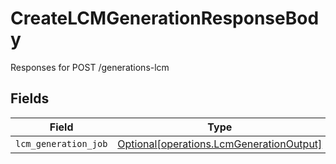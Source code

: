 # CreateLCMGenerationResponseBody

Responses for POST /generations-lcm


## Fields

| Field                                                                                      | Type                                                                                       | Required                                                                                   | Description                                                                                |
| ------------------------------------------------------------------------------------------ | ------------------------------------------------------------------------------------------ | ------------------------------------------------------------------------------------------ | ------------------------------------------------------------------------------------------ |
| `lcm_generation_job`                                                                       | [Optional[operations.LcmGenerationOutput]](../../models/operations/lcmgenerationoutput.md) | :heavy_minus_sign:                                                                         | N/A                                                                                        |